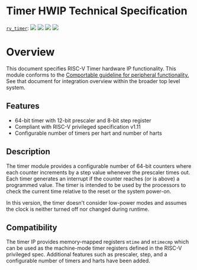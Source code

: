 # Timer HWIP Technical Specification

[`rv_timer`](https://reports.opentitan.org/hw/ip/rv_timer/dv/latest/report.html):
![](https://dashboards.lowrisc.org/badges/dv/rv_timer/test.svg)
![](https://dashboards.lowrisc.org/badges/dv/rv_timer/passing.svg)
![](https://dashboards.lowrisc.org/badges/dv/rv_timer/functional.svg)
![](https://dashboards.lowrisc.org/badges/dv/rv_timer/code.svg)

# Overview

This document specifies RISC-V Timer hardware IP functionality. This module
conforms to the
[Comportable guideline for peripheral functionality.](../../../doc/contributing/hw/comportability/README.md)
See that document for integration overview within the broader top level
system.


## Features

- 64-bit timer with 12-bit prescaler and 8-bit step register
- Compliant with RISC-V privileged specification v1.11
- Configurable number of timers per hart and number of harts

## Description

The timer module provides a configurable number of 64-bit counters where each
counter increments by a step value whenever the prescaler times out. Each timer
generates an interrupt if the counter reaches (or is above) a programmed
value. The timer is intended to be used by the processors to check the current
time relative to the reset or the system power-on.

In this version, the timer doesn't consider low-power modes and
assumes the clock is neither turned off nor changed during runtime.

## Compatibility

The timer IP provides memory-mapped registers `mtime` and `mtimecmp` which can
be used as the machine-mode timer registers defined in the RISC-V privileged
spec. Additional features such as prescaler, step, and a configurable number of
timers and harts have been added.

